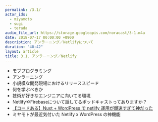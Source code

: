 ```yaml
---
permalink: /3.1/
actor_ids:
  - miyamoto
  - sugi
  - terada
audio_file_url: https://storage.googleapis.com/noracast/3-1.m4a
date: 2018-07-17 00:00:00 +0900
description: アンラーニング／Netlifyについて
duration: "40:42"
layout: article
title: 3.1. アンラーニング／Netlify
---
```


- モブプログラミング
- アンラーニング
- 小規模な開発現場におけるリリーススピード
- 何を学ぶべきか
- 技術が好きなエンジニアに向いてる環境
- NetlifyやFirebaseについて話してるポッドキャストってありますか？
- [【コードある】Nuxt + WordPress で netlify 運用が爆速すぎて神だった](https://qiita.com/yahsan2/items/39eb9e3e19f72257084c)
- ミヤモトが最近気付いた Netlify x WordPress の神機能